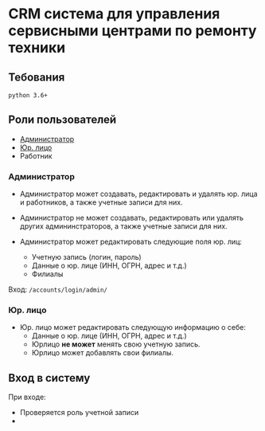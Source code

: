 # CRM система для управления сервисными центрами по ремонту техники


## Тебования

`python 3.6+`


## Роли пользователей

- [Администратор](#role_admin)
- [Юр. лицо](#role_company)
- Работник


<a name="role_admin"></a>
### Администратор

- Администратор может создавать, редактировать и удалять юр. лица и работников, а также учетные записи для них.

- Администратор не может создавать, редактировать или удалять других админинстраторов, а также учетные записи для них.

- Администратор может редактировать следующие поля юр. лиц:
    - Учетную запись (логин, пароль)
    - Данные о юр. лице (ИНН, ОГРН, адрес и т.д.)
    - Филиалы

Вход: `/accounts/login/admin/`


<a name="role_company"></a>
### Юр. лицо

- Юр. лицо может редактировать следующую информацию о себе:
    - Данные о юр. лице (ИНН, ОГРН, адрес и т.д.)
    - Юрлицо **не может** менять свою учетную запись.
    - Юрлицо может добавлять свои филиалы.



## Вход в систему

При входе:
- Проверяется роль учетной записи
-



